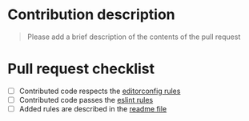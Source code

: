 # Contribution description

> Please add a brief description of the contents of the pull request

# Pull request checklist

- [ ] Contributed code respects the [editorconfig rules](.editorconfig)
- [ ] Contributed code passes the [eslint rules](.eslintrc.yaml)
- [ ] Added rules are described in the [readme file](README.md)
